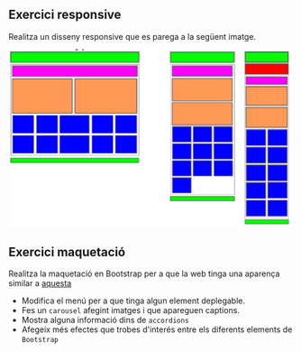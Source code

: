 ## Exercici responsive

Realitza un disseny responsive que es parega a la següent imatge.

![exemple](./img/exercici_rejilla_bootstrap.png)

## Exercici maquetació

Realitza la maquetació en Bootstrap per a que la web tinga una aparença similar a [aquesta](./recursos/exercici1examen.zip)

- Modifica el menú per a que tinga algun element deplegable.
- Fes un `carousel` afegint imatges i que apareguen captions.
- Mostra alguna informació dins de `accordions`
- Afegeix més efectes que trobes d'interés entre els diferents elements de `Bootstrap`

